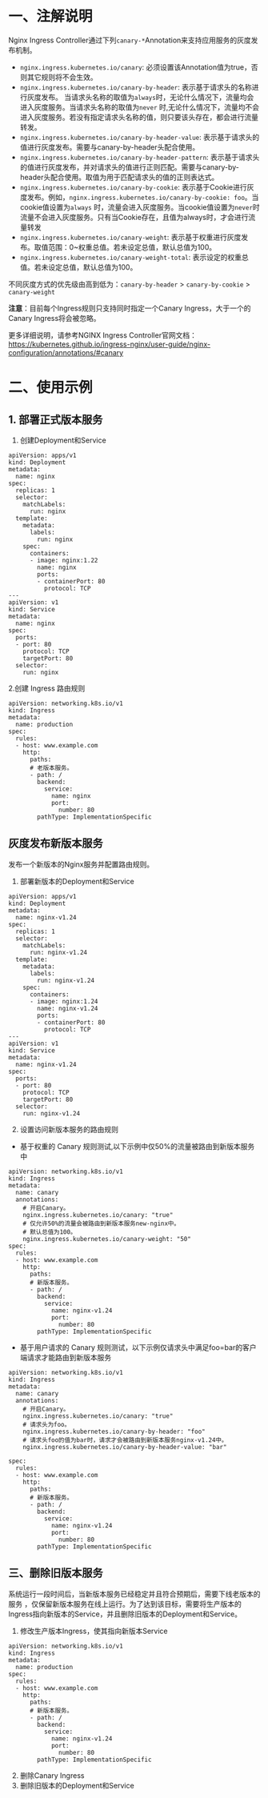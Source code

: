 # 一、注解说明
Nginx Ingress Controller通过下列`canary-*`Annotation来支持应用服务的灰度发布机制。
- `nginx.ingress.kubernetes.io/canary`: 必须设置该Annotation值为true，否则其它规则将不会生效。
- `nginx.ingress.kubernetes.io/canary-by-header`: 表示基于请求头的名称进行灰度发布。
  当请求头名称的取值为`always`时，无论什么情况下，流量均会进入灰度服务。当请求头名称的取值为`never`
  时,无论什么情况下，流量均不会进入灰度服务。若没有指定请求头名称的值，则只要该头存在，都会进行流量转发。
- `nginx.ingress.kubernetes.io/canary-by-header-value`: 表示基于请求头的值进行灰度发布。需要与canary-by-header头配合使用。
- `nginx.ingress.kubernetes.io/canary-by-header-pattern`:
  表示基于请求头的值进行灰度发布，并对请求头的值进行正则匹配。需要与canary-by-header头配合使用。取值为用于匹配请求头的值的正则表达式。
- `nginx.ingress.kubernetes.io/canary-by-cookie`:
  表示基于Cookie进行灰度发布。例如，`nginx.ingress.kubernetes.io/canary-by-cookie: foo`。当cookie值设置为`always`
  时，流量会进入灰度服务。当cookie值设置为`never`时流量不会进入灰度服务。只有当Cookie存在，且值为always时，才会进行流量转发
- `nginx.ingress.kubernetes.io/canary-weight`: 表示基于权重进行灰度发布。取值范围：0~权重总值。若未设定总值，默认总值为100。
- `nginx.ingress.kubernetes.io/canary-weight-total`: 表示设定的权重总值。若未设定总值，默认总值为100。

不同灰度方式的优先级由高到低为：`canary-by-header` > `canary-by-cookie` > `canary-weight`

**注意**：目前每个Ingress规则只支持同时指定一个Canary Ingress，大于一个的Canary Ingress将会被忽略。

更多详细说明，请参考NGINX Ingress
Controller官网文档：https://kubernetes.github.io/ingress-nginx/user-guide/nginx-configuration/annotations/#canary

# 二、使用示例
## 1. 部署正式版本服务
1. 创建Deployment和Service
```
apiVersion: apps/v1
kind: Deployment
metadata:
  name: nginx
spec:
  replicas: 1
  selector:
    matchLabels:
      run: nginx
  template:
    metadata:
      labels:
        run: nginx
    spec:
      containers:
      - image: nginx:1.22
        name: nginx
        ports:
        - containerPort: 80
          protocol: TCP
---
apiVersion: v1
kind: Service
metadata:
  name: nginx
spec:
  ports:
  - port: 80
    protocol: TCP
    targetPort: 80
  selector:
    run: nginx
```
2.创建 Ingress 路由规则
```
apiVersion: networking.k8s.io/v1
kind: Ingress
metadata:
  name: production
spec:
  rules:
  - host: www.example.com
    http:
      paths:
      # 老版本服务。
      - path: /
        backend:
          service: 
            name: nginx
            port:
              number: 80
        pathType: ImplementationSpecific
```

## 灰度发布新版本服务
发布一个新版本的Nginx服务并配置路由规则。
1. 部署新版本的Deployment和Service
```
apiVersion: apps/v1
kind: Deployment
metadata:
  name: nginx-v1.24
spec:
  replicas: 1
  selector:
    matchLabels:
      run: nginx-v1.24
  template:
    metadata:
      labels:
        run: nginx-v1.24
    spec:
      containers:
      - image: nginx:1.24
        name: nginx-v1.24
        ports:
        - containerPort: 80
          protocol: TCP
---
apiVersion: v1
kind: Service
metadata:
  name: nginx-v1.24
spec:
  ports:
  - port: 80
    protocol: TCP
    targetPort: 80
  selector:
    run: nginx-v1.24
```
2. 设置访问新版本服务的路由规则
- 基于权重的 Canary 规则测试,以下示例中仅50%的流量被路由到新版本服务中
```
apiVersion: networking.k8s.io/v1
kind: Ingress
metadata:
  name: canary
  annotations:
    # 开启Canary。
    nginx.ingress.kubernetes.io/canary: "true"
    # 仅允许50%的流量会被路由到新版本服务new-nginx中。
    # 默认总值为100。
    nginx.ingress.kubernetes.io/canary-weight: "50"
spec:
  rules:
  - host: www.example.com
    http:
      paths:
      # 新版本服务。
      - path: /
        backend:
          service: 
            name: nginx-v1.24
            port:
              number: 80
        pathType: ImplementationSpecific
```
- 基于用户请求的 Canary 规则测试，以下示例仅请求头中满足foo=bar的客户端请求才能路由到新版本服务
```
apiVersion: networking.k8s.io/v1
kind: Ingress
metadata:
  name: canary
  annotations:
    # 开启Canary。
    nginx.ingress.kubernetes.io/canary: "true"
    # 请求头为foo。
    nginx.ingress.kubernetes.io/canary-by-header: "foo"
    # 请求头foo的值为bar时，请求才会被路由到新版本服务nginx-v1.24中。
    nginx.ingress.kubernetes.io/canary-by-header-value: "bar"
    
spec:
  rules:
  - host: www.example.com
    http:
      paths:
      # 新版本服务。
      - path: /
        backend:
          service: 
            name: nginx-v1.24
            port:
              number: 80
        pathType: ImplementationSpecific
```
## 三、删除旧版本服务

系统运行一段时间后，当新版本服务已经稳定并且符合预期后，需要下线老版本的服务
，仅保留新版本服务在线上运行。为了达到该目标，需要将生产版本的Ingress指向新版本的Service，并且删除旧版本的Deployment和Service。
1. 修改生产版本Ingress，使其指向新版本Service
```
apiVersion: networking.k8s.io/v1
kind: Ingress
metadata:
  name: production
spec:
  rules:
  - host: www.example.com
    http:
      paths:
      # 新版本服务。
      - path: /
        backend:
          service: 
            name: nginx-v1.24
            port:
              number: 80
        pathType: ImplementationSpecific
```
2. 删除Canary Ingress
3. 删除旧版本的Deployment和Service